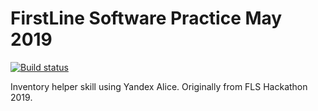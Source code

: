 # FirstLine Software Practice May 2019

[![Build status](https://ci.appveyor.com/api/projects/status/8abu51a7gux7y7v5?svg=true)](https://ci.appveyor.com/project/vkamiansky/hackathonfls2019)

Inventory helper skill using Yandex Alice. Originally from FLS Hackathon 2019.
